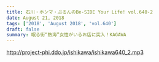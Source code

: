 ```yaml
---
title: 石川・ホンマ・ぶるんのBe-SIDE Your Life! vol.640-2
date: August 21, 2018
tags: ['2018', 'August 2018', 'vol.640']
draft: false
summary: 眠る街“熱海”女性がいるお店に突入！KAGAWA
---
```


http://project-phi.ddo.jp/ishikawa/ishikawa640_2.mp3
